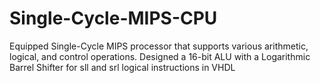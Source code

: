 # Single-Cycle-MIPS-CPU
Equipped Single-Cycle MIPS processor that supports various arithmetic, logical, and control operations. Designed a 16-bit ALU with a Logarithmic Barrel Shifter for sll and srl logical instructions in VHDL
